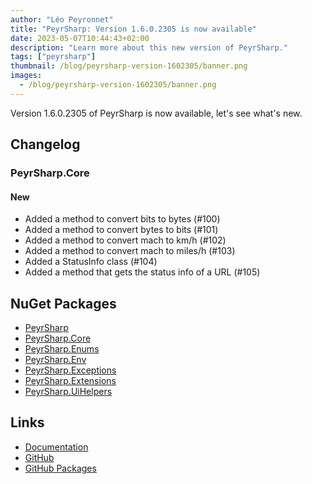```yaml
---
author: "Léo Peyronnet"
title: "PeyrSharp: Version 1.6.0.2305 is now available"
date: 2023-05-07T10:44:43+02:00
description: "Learn more about this new version of PeyrSharp."
tags: ["peyrsharp"]
thumbnail: /blog/peyrsharp-version-1602305/banner.png
images:
  - /blog/peyrsharp-version-1602305/banner.png
---
```


Version 1.6.0.2305 of PeyrSharp is now available, let's see what's new.

## Changelog

### PeyrSharp.Core

#### New

- Added a method to convert bits to bytes (#100)
- Added a method to convert bytes to bits (#101)
- Added a method to convert mach to km/h (#102)
- Added a method to convert mach to miles/h (#103)
- Added a StatusInfo class (#104)
- Added a method that gets the status info of a URL (#105)

## NuGet Packages

- [PeyrSharp](https://www.nuget.org/packages/PeyrSharp)
- [PeyrSharp.Core](https://www.nuget.org/packages/PeyrSharp.Core/)
- [PeyrSharp.Enums](https://www.nuget.org/packages/PeyrSharp.Enums/)
- [PeyrSharp.Env](https://www.nuget.org/packages/PeyrSharp.Env/)
- [PeyrSharp.Exceptions](https://www.nuget.org/packages/PeyrSharp.Exceptions/)
- [PeyrSharp.Extensions](https://www.nuget.org/packages/PeyrSharp.Extensions/)
- [PeyrSharp.UiHelpers](https://www.nuget.org/packages/PeyrSharp.UiHelpers/)

## Links

- [Documentation](https://peyrsharp.leocorporation.dev/)
- [GitHub](https://github.com/DevyusCode/PeyrSharp)
- [GitHub Packages](https://github.com/orgs/DevyusCode/packages?repo_name=PeyrSharp)

